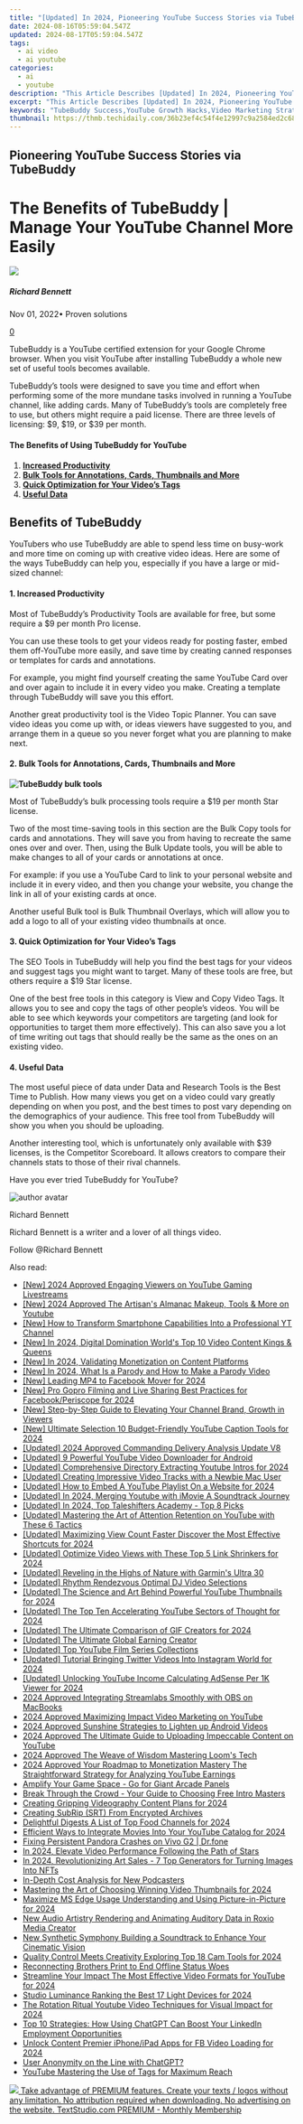```yaml
---
title: "[Updated] In 2024, Pioneering YouTube Success Stories via TubeBuddy"
date: 2024-08-16T05:59:04.547Z
updated: 2024-08-17T05:59:04.547Z
tags:
  - ai video
  - ai youtube
categories:
  - ai
  - youtube
description: "This Article Describes [Updated] In 2024, Pioneering YouTube Success Stories via TubeBuddy"
excerpt: "This Article Describes [Updated] In 2024, Pioneering YouTube Success Stories via TubeBuddy"
keywords: "TubeBuddy Success,YouTube Growth Hacks,Video Marketing Strategies,Content Creator Insights,Digital Media Expansion,Online Engagement Techniques,Channel Traffic Boosting"
thumbnail: https://thmb.techidaily.com/36b23ef4c54f4e12997c9a2584ed2c68d00394366c249b53e078e95dee6e414c.jpg
---
```


## Pioneering YouTube Success Stories via TubeBuddy

# The Benefits of TubeBuddy | Manage Your YouTube Channel More Easily

![](https://images.wondershare.com/filmora/article-images/richard-bennett.jpg)

##### Richard Bennett

 Nov 01, 2022• Proven solutions

[0](#commentsBoxSeoTemplate)

TubeBuddy is a YouTube certified extension for your Google Chrome browser. When you visit YouTube after installing TubeBuddy a whole new set of useful tools becomes available.

TubeBuddy’s tools were designed to save you time and effort when performing some of the more mundane tasks involved in running a YouTube channel, like adding cards. Many of TubeBuddy’s tools are completely free to use, but others might require a paid license. There are three levels of licensing: $9, $19, or $39 per month.

#### The Benefits of Using TubeBuddy for YouTube

1. [**Increased Productivity**](#productivity)
2. [**Bulk Tools for Annotations, Cards, Thumbnails and More**](#bulk)
3. [**Quick Optimization for Your Video’s Tags**](#tags)
4. [**Useful Data**](#data)

## **Benefits of TubeBuddy**

YouTubers who use TubeBuddy are able to spend less time on busy-work and more time on coming up with creative video ideas. Here are some of the ways TubeBuddy can help you, especially if you have a large or mid-sized channel:

#### **1\. Increased Productivity**

Most of TubeBuddy’s Productivity Tools are available for free, but some require a $9 per month Pro license.

You can use these tools to get your videos ready for posting faster, embed them off-YouTube more easily, and save time by creating canned responses or templates for cards and annotations.

For example, you might find yourself creating the same YouTube Card over and over again to include it in every video you make. Creating a template through TubeBuddy will save you this effort.

Another great productivity tool is the Video Topic Planner. You can save video ideas you come up with, or ideas viewers have suggested to you, and arrange them in a queue so you never forget what you are planning to make next.

#### **2\. Bulk Tools for Annotations, Cards, Thumbnails and More**

**![TubeBuddy bulk tools](https://images.wondershare.com/filmora/article-images/tubebuddy-bulk-tools.jpg)**

Most of TubeBuddy’s bulk processing tools require a $19 per month Star license.

Two of the most time-saving tools in this section are the Bulk Copy tools for cards and annotations. They will save you from having to recreate the same ones over and over. Then, using the Bulk Update tools, you will be able to make changes to all of your cards or annotations at once.

For example: if you use a YouTube Card to link to your personal website and include it in every video, and then you change your website, you change the link in all of your existing cards at once.

Another useful Bulk tool is Bulk Thumbnail Overlays, which will allow you to add a logo to all of your existing video thumbnails at once.

#### **3\. Quick Optimization for Your Video’s Tags**

The SEO Tools in TubeBuddy will help you find the best tags for your videos and suggest tags you might want to target. Many of these tools are free, but others require a $19 Star license.

One of the best free tools in this category is View and Copy Video Tags. It allows you to see and copy the tags of other people’s videos. You will be able to see which keywords your competitors are targeting (and look for opportunities to target them more effectively). This can also save you a lot of time writing out tags that should really be the same as the ones on an existing video.

#### **4\. Useful Data**

The most useful piece of data under Data and Research Tools is the Best Time to Publish. How many views you get on a video could vary greatly depending on when you post, and the best times to post vary depending on the demographics of your audience. This free tool from TubeBuddy will show you when you should be uploading.

Another interesting tool, which is unfortunately only available with $39 licenses, is the Competitor Scoreboard. It allows creators to compare their channels stats to those of their rival channels.

 Have you ever tried TubeBuddy for YouTube?

![author avatar](https://images.wondershare.com/filmora/article-images/richard-bennett.jpg)

Richard Bennett

Richard Bennett is a writer and a lover of all things video.

Follow @Richard Bennett


<ins class="adsbygoogle"
     style="display:block"
     data-ad-format="autorelaxed"
     data-ad-client="ca-pub-7571918770474297"
     data-ad-slot="1223367746"></ins>



<ins class="adsbygoogle"
     style="display:block"
     data-ad-client="ca-pub-7571918770474297"
     data-ad-slot="8358498916"
     data-ad-format="auto"
     data-full-width-responsive="true"></ins>

<span class="atpl-alsoreadstyle">Also read:</span>
<div><ul>
<li><a href="https://youtube-blog.techidaily.com/024-approved-engaging-viewers-on-youtube-gaming-livestreams/"><u>[New] 2024 Approved  Engaging Viewers on YouTube Gaming Livestreams</u></a></li>
<li><a href="https://youtube-blog.techidaily.com/024-approved-the-artisans-almanac-makeup-tools-and-more-on-youtube/"><u>[New] 2024 Approved  The Artisan's Almanac  Makeup, Tools & More on Youtube</u></a></li>
<li><a href="https://youtube-webster.techidaily.com/ow-to-transform-smartphone-capabilities-into-a-professional-yt-channel/"><u>[New] How to Transform Smartphone Capabilities Into a Professional YT Channel</u></a></li>
<li><a href="https://youtube-blog.techidaily.com/n-2024-digital-domination-worlds-top-10-video-content-kings-and-queens/"><u>[New] In 2024, Digital Domination  World's Top 10 Video Content Kings & Queens</u></a></li>
<li><a href="https://youtube-blog.techidaily.com/n-2024-validating-monetization-on-content-platforms/"><u>[New] In 2024, Validating Monetization on Content Platforms</u></a></li>
<li><a href="https://youtube-blog.techidaily.com/n-2024-what-is-a-parody-and-how-to-make-a-parody-video/"><u>[New] In 2024, What Is a Parody and How to Make a Parody Video</u></a></li>
<li><a href="https://facebook-clips.techidaily.com/new-leading-mp4-to-facebook-mover-for-2024/"><u>[New] Leading MP4 to Facebook Mover for 2024</u></a></li>
<li><a href="https://facebook-videos.techidaily.com/new-pro-gopro-filming-and-live-sharing-best-practices-for-facebookperiscope-for-2024/"><u>[New] Pro Gopro Filming and Live Sharing  Best Practices for Facebook/Periscope for 2024</u></a></li>
<li><a href="https://youtube-blog.techidaily.com/tep-by-step-guide-to-elevating-your-channel-brand-growth-in-viewers/"><u>[New] Step-by-Step Guide to Elevating Your Channel Brand, Growth in Viewers</u></a></li>
<li><a href="https://youtube-blog.techidaily.com/ltimate-selection-10-budget-friendly-youtube-caption-tools-for-2024/"><u>[New] Ultimate Selection  10 Budget-Friendly YouTube Caption Tools for 2024</u></a></li>
<li><a href="https://screen-recording.techidaily.com/updated-2024-approved-commanding-delivery-analysis-update-v8/"><u>[Updated] 2024 Approved  Commanding Delivery Analysis  Update V8</u></a></li>
<li><a href="https://youtube-blog.techidaily.com/ed-9-powerful-youtube-video-downloader-for-android/"><u>[Updated] 9 Powerful YouTube Video Downloader for Android</u></a></li>
<li><a href="https://youtube-blog.techidaily.com/ed-comprehensive-directory-extracting-youtube-intros-for-2024/"><u>[Updated] Comprehensive Directory  Extracting Youtube Intros for 2024</u></a></li>
<li><a href="https://youtube-blog.techidaily.com/ed-creating-impressive-video-tracks-with-a-newbie-mac-user/"><u>[Updated] Creating Impressive Video Tracks with a Newbie Mac User</u></a></li>
<li><a href="https://youtube-blog.techidaily.com/33300383-updated-how-to-embed-a-youtube-playlist-on-a-website-for-2024/"><u>[Updated] How to Embed A YouTube Playlist On a Website for 2024</u></a></li>
<li><a href="https://youtube-blog.techidaily.com/ed-in-2024-merging-youtube-with-imovie-a-soundtrack-journey/"><u>[Updated] In 2024, Merging Youtube with iMovie  A Soundtrack Journey</u></a></li>
<li><a href="https://fox-http.techidaily.com/updated-in-2024-top-taleshifters-academy-top-8-picks/"><u>[Updated] In 2024, Top Taleshifters Academy - Top 8 Picks</u></a></li>
<li><a href="https://youtube-blog.techidaily.com/ed-mastering-the-art-of-attention-retention-on-youtube-with-these-6-tactics/"><u>[Updated] Mastering the Art of Attention Retention on YouTube with These 6 Tactics</u></a></li>
<li><a href="https://youtube-blog.techidaily.com/ed-maximizing-view-count-faster-discover-the-most-effective-shortcuts-for-2024/"><u>[Updated] Maximizing View Count Faster  Discover the Most Effective Shortcuts for 2024</u></a></li>
<li><a href="https://youtube-blog.techidaily.com/ed-optimize-video-views-with-these-top-5-link-shrinkers-for-2024/"><u>[Updated] Optimize Video Views with These Top 5 Link Shrinkers for 2024</u></a></li>
<li><a href="https://extra-approaches.techidaily.com/updated-reveling-in-the-highs-of-nature-with-garmins-ultra-30/"><u>[Updated] Reveling in the Highs of Nature with Garmin's Ultra 30</u></a></li>
<li><a href="https://youtube-blog.techidaily.com/ed-rhythm-rendezvous-optimal-dj-video-selections/"><u>[Updated] Rhythm Rendezvous  Optimal DJ Video Selections</u></a></li>
<li><a href="https://youtube-blog.techidaily.com/ed-the-science-and-art-behind-powerful-youtube-thumbnails-for-2024/"><u>[Updated] The Science and Art Behind Powerful YouTube Thumbnails for 2024</u></a></li>
<li><a href="https://youtube-blog.techidaily.com/ed-the-top-ten-accelerating-youtube-sectors-of-thought-for-2024/"><u>[Updated] The Top Ten Accelerating YouTube Sectors of Thought for 2024</u></a></li>
<li><a href="https://youtube-blog.techidaily.com/ed-the-ultimate-comparison-of-gif-creators-for-2024/"><u>[Updated] The Ultimate Comparison of GIF Creators for 2024</u></a></li>
<li><a href="https://youtube-blog.techidaily.com/ed-the-ultimate-global-earning-creator/"><u>[Updated] The Ultimate Global Earning Creator</u></a></li>
<li><a href="https://eaxpv-info.techidaily.com/updated-top-youtube-film-series-collections/"><u>[Updated] Top YouTube Film Series Collections</u></a></li>
<li><a href="https://twitter-clips.techidaily.com/updated-tutorial-bringing-twitter-videos-into-instagram-world-for-2024/"><u>[Updated] Tutorial  Bringing Twitter Videos Into Instagram World for 2024</u></a></li>
<li><a href="https://youtube-blog.techidaily.com/ed-unlocking-youtube-income-calculating-adsense-per-1k-viewer-for-2024/"><u>[Updated] Unlocking YouTube Income  Calculating AdSense Per 1K Viewer for 2024</u></a></li>
<li><a href="https://extra-skills.techidaily.com/2024-approved-integrating-streamlabs-smoothly-with-obs-on-macbooks/"><u>2024 Approved  Integrating Streamlabs Smoothly with OBS on MacBooks</u></a></li>
<li><a href="https://youtube-blog.techidaily.com/approved-maximizing-impact-video-marketing-on-youtube/"><u>2024 Approved  Maximizing Impact  Video Marketing on YouTube</u></a></li>
<li><a href="https://fox-direct.techidaily.com/2024-approved-sunshine-strategies-to-lighten-up-android-videos/"><u>2024 Approved  Sunshine Strategies to Lighten up Android Videos</u></a></li>
<li><a href="https://youtube-stream.techidaily.com/2024-approved-the-ultimate-guide-to-uploading-impeccable-content-on-youtube/"><u>2024 Approved  The Ultimate Guide to Uploading Impeccable Content on YouTube</u></a></li>
<li><a href="https://visual-screen-recording.techidaily.com/2024-approved-the-weave-of-wisdom-mastering-looms-tech/"><u>2024 Approved  The Weave of Wisdom  Mastering Loom's Tech</u></a></li>
<li><a href="https://youtube-blog.techidaily.com/approved-your-roadmap-to-monetization-mastery-the-straightforward-strategy-for-analyzing-youtube-earnings/"><u>2024 Approved  Your Roadmap to Monetization Mastery  The Straightforward Strategy for Analyzing YouTube Earnings</u></a></li>
<li><a href="https://games-able.techidaily.com/1719171067592-amplify-your-game-space-go-for-giant-arcade-panels/"><u>Amplify Your Game Space - Go for Giant Arcade Panels</u></a></li>
<li><a href="https://youtube-blog.techidaily.com/-through-the-crowd-your-guide-to-choosing-free-intro-masters/"><u>Break Through the Crowd - Your Guide to Choosing Free Intro Masters</u></a></li>
<li><a href="https://article-posts.techidaily.com/creating-gripping-videography-content-plans-for-2024/"><u>Creating Gripping Videography Content Plans for 2024</u></a></li>
<li><a href="https://article-helps.techidaily.com/creating-subrip-srt-from-encrypted-archives/"><u>Creating SubRip (SRT) From Encrypted Archives</u></a></li>
<li><a href="https://youtube-blog.techidaily.com/htful-digests-a-list-of-top-food-channels-for-2024/"><u>Delightful Digests  A List of Top Food Channels for 2024</u></a></li>
<li><a href="https://fox-helps.techidaily.com/efficient-ways-to-integrate-movies-into-your-youtube-catalog-for-2024/"><u>Efficient Ways to Integrate Movies Into Your YouTube Catalog for 2024</u></a></li>
<li><a href="https://howto.techidaily.com/fixing-persistent-pandora-crashes-on-vivo-g2-drfone-by-drfone-fix-android-problems-fix-android-problems/"><u>Fixing Persistent Pandora Crashes on Vivo G2 | Dr.fone</u></a></li>
<li><a href="https://youtube-blog.techidaily.com/24-elevate-video-performance-following-the-path-of-stars/"><u>In 2024, Elevate Video Performance  Following the Path of Stars</u></a></li>
<li><a href="https://extra-support.techidaily.com/in-2024-revolutionizing-art-sales-7-top-generators-for-turning-images-into-nfts/"><u>In 2024, Revolutionizing Art Sales - 7 Top Generators for Turning Images Into NFTs</u></a></li>
<li><a href="https://extra-resources.techidaily.com/in-depth-cost-analysis-for-new-podcasters/"><u>In-Depth Cost Analysis for New Podcasters</u></a></li>
<li><a href="https://youtube-zero.techidaily.com/ring-the-art-of-choosing-winning-video-thumbnails-for-2024/"><u>Mastering the Art of Choosing Winning Video Thumbnails for 2024</u></a></li>
<li><a href="https://extra-skills.techidaily.com/maximize-ms-edge-usage-understanding-and-using-picture-in-picture-for-2024/"><u>Maximize MS Edge Usage  Understanding and Using Picture-in-Picture for 2024</u></a></li>
<li><a href="https://audio-editing.techidaily.com/new-audio-artistry-rendering-and-animating-auditory-data-in-roxio-media-creator/"><u>New Audio Artistry Rendering and Animating Auditory Data in Roxio Media Creator</u></a></li>
<li><a href="https://voice-adjusting.techidaily.com/new-synthetic-symphony-building-a-soundtrack-to-enhance-your-cinematic-vision/"><u>New Synthetic Symphony Building a Soundtrack to Enhance Your Cinematic Vision</u></a></li>
<li><a href="https://extra-guidance.techidaily.com/quality-control-meets-creativity-exploring-top-18-cam-tools-for-2024/"><u>Quality Control Meets Creativity  Exploring Top 18 Cam Tools for 2024</u></a></li>
<li><a href="https://printer-issues.techidaily.com/reconnecting-brothers-print-to-end-offline-status-woes/"><u>Reconnecting Brothers Print to End Offline Status Woes</u></a></li>
<li><a href="https://youtube-blog.techidaily.com/mline-your-impact-the-most-effective-video-formats-for-youtube-for-2024/"><u>Streamline Your Impact  The Most Effective Video Formats for YouTube for 2024</u></a></li>
<li><a href="https://facebook-video-footage.techidaily.com/studio-luminance-ranking-the-best-17-light-devices-for-2024/"><u>Studio Luminance  Ranking the Best 17 Light Devices for 2024</u></a></li>
<li><a href="https://youtube-blog.techidaily.com/otation-ritual-youtube-video-techniques-for-visual-impact-for-2024/"><u>The Rotation Ritual  Youtube Video Techniques for Visual Impact for 2024</u></a></li>
<li><a href="https://tech-revival.techidaily.com/top-10-strategies-how-using-chatgpt-can-boost-your-linkedin-employment-opportunities/"><u>Top 10 Strategies: How Using ChatGPT Can Boost Your LinkedIn Employment Opportunities</u></a></li>
<li><a href="https://facebook-video-recording.techidaily.com/unlock-content-premier-iphoneipad-apps-for-fb-video-loading-for-2024/"><u>Unlock Content  Premier iPhone/iPad Apps for FB Video Loading for 2024</u></a></li>
<li><a href="https://tech-hub.techidaily.com/user-anonymity-on-the-line-with-chatgpt/"><u>User Anonymity on the Line with ChatGPT?</u></a></li>
<li><a href="https://youtube-blog.techidaily.com/be-mastering-the-use-of-tags-for-maximum-reach/"><u>YouTube  Mastering the Use of Tags for Maximum Reach</u></a></li>
</ul></div>

<!-- affiliate ads begin -->
<a href="https://secure.textstudio.com/order/checkout.php?PRODS=35633281&QTY=1&AFFILIATE=108875&CART=1"> <img src="https://secure.avangate.com/images/merchant/d6eb8222c9718486bdabce8b897380f7/products/2_premium-icon.png" border="0"> Take advantage of PREMIUM features. 
Create your texts / logos without any limitation. 
No attribution required when downloading. 
No advertising on the website. 
 TextStudio.com  PREMIUM - Monthly Membership</a>
<!-- affiliate ads end -->